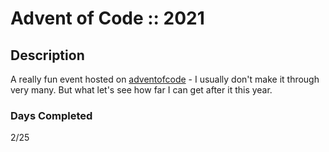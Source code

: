 # Advent of Code :: 2021

## Description
A really fun event hosted on [adventofcode](https://adventofcode.com) - I usually don't make it through very many.
But what let's see how far I can get after it this year.

### Days Completed
2/25
